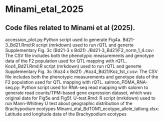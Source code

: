 # Minami_etal_2025
Code files related to Minami et al (2025). 
--
accession_plot.py:Python script used to generate Fig4a.
Bd21-3_Bd21.Rmd:R script (mrkdown) used to run rQTL and generte Supplementary Fig. 3c (Bd21-3 x Bd21)
./Bd21-3_Bd21/F2_norm_1_4.csv: The CSV file includes both the phenotypic measurements and genotype data of the F2 population used for QTL mapping with rQTL.
Koz4_Bd21.Rmd:R script (mrkdown) used to run rQTL and generte Supplementary Fig. 3c (Koz4 x Bd21)
./Koz4_Bd21/Koz_1st_r.csv: The CSV file includes both the phenotypic measurements and genotype data of the F2 population used for QTL mapping with rQTL.
salmon_PDMA_RNA-seq.py: Python script used for RNA-seq read mapping with salomn to generate read counts/TPM-based gene expression dataset, which was original data for Fig5e and Fig5f. 
U-test.Rmd: R script (mrkdown) used to run Mann-Whitney U test about geographic distribution of the Brachypodium ecotypes
Minami_etal_BdTOM1_ecotype_allele_latlong.xlsx: Latitude and longitude data of the Brachypodium ecotypes

